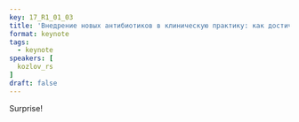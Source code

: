 ```yaml
---
key: 17_R1_01_03
title: 'Внедрение новых антибиотиков в клиническую практику: как достичь консенсуса между потребностями и возможностями?'
format: keynote
tags:
  - keynote
speakers: [
  kozlov_rs
]
draft: false
---
```

Surprise!